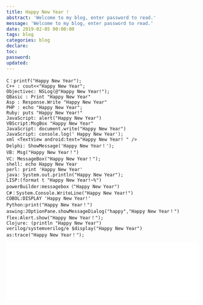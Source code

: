 ```yaml
---
title: Happy New Year !
abstract: 'Welcome to my blog, enter password to read.'
message: 'Welcome to my blog, enter password to read.'
date: 2019-02-05 00:00:00
tags: blog
categories: blog
declare:
toc:
password:
updated:
---
```


```
C：printf("Happy New Year");
C++ : cout<<"Happy New Year";
Objectivec: NSLog(@"Happy New Year!");
QBasic : Print "Happy New Year"
Asp : Response.Write "Happy New Year"
PHP : echo "Happy New Year";
Ruby: puts "Happy New Year!"
JavaScript: alert("Happy New Year")
VBScript:MsgBox "Happy New Year"
JavaScript: document.write("Happy New Year")
JavaScript: console.log(' Happy New Year');
xml <TextView android:text="Happy New Year! " /> 
Delphi: ShowMessage('Happy New Year！');
VB: Msg("Happy New Year！")
VC: MessageBox("Happy New Year！");
shell: echo Happy New Year
perl: print 'Happy New Year'
java: System.out.println("Happy New Year");
LISP:(format t "Happy New Year!~%")
powerBuilder:messagebox（"Happy New Year")
C#：System.Console.WriteLine("Happy New Year!")
COBOL:DISPLAY 'Happy New Year!'
Python:print("Happy New Year！")
aswing:JOptionPane.showMessageDialog("happy","Happy New Year！")
flex:Alert.show("Happy New Year！");
Clojure: (println "Happy New Year") 
verilog/systemverilog/e $display("Happy New Year") 
as:trace("Happy New Year！");
```

<iframe src="//player.bilibili.com/player.html?aid=42909530&cid=75244190&page=1" scrolling="no" border="0" frameborder="no" framespacing="0" allowfullscreen="true" width="100%"> </iframe>